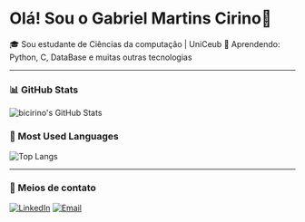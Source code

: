 # Olá! Sou o Gabriel Martins Cirino👋

🎓 Sou estudante de Ciências da computação | UniCeub 
📘 Aprendendo: Python, C, DataBase e muitas outras tecnologias 

---

### 📊 GitHub Stats
![bicirino's GitHub Stats](https://github-readme-stats.vercel.app/api?username=bicirino&show_icons=true&theme=dark)

### 📌 Most Used Languages
![Top Langs](https://github-readme-stats.vercel.app/api/top-langs/?username=bicirino&layout=compact&theme=dark)

---

### 📱 Meios de contato
[![LinkedIn](https://img.shields.io/badge/LinkedIn-0077B5?style=for-the-badge&logo=linkedin&logoColor=white)](https://www.linkedin.com/in/gabriel-martins-cirino-91a283307/)
[![Email](https://img.shields.io/badge/Email-D14836?style=for-the-badge&logo=gmail&logoColor=white)](mailto:gabrielcirinom@gmail.com)


